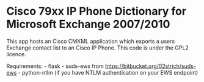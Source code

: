 Cisco 79xx IP Phone Dictionary for Microsoft Exchange 2007/2010
=============

This app hosts an Cisco CMXML application which exports a users Exchange contact list to an Cisco IP Phone. This code is under the GPL2 licence.

Requirements:
	- flask
	- suds-ews from https://bitbucket.org/02strich/suds-ews
	- python-ntlm (if you have NTLM authentication on your EWS endpoint)